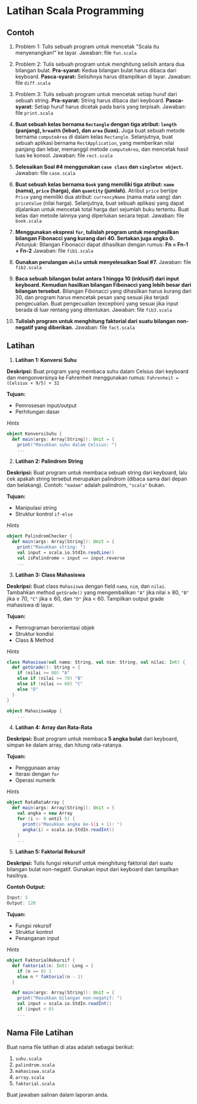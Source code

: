 # Latihan Scala Programming

## Contoh

1. Problem 1: Tulis sebuah program untuk mencetak "Scala itu menyenangkan!" ke layar.
    Jawaban: file `fun.scala`

2. Problem 2: Tulis sebuah program untuk menghitung selisih antara dua bilangan bulat.
   **Pra-syarat:** Kedua bilangan bulat harus dibaca dari keyboard.
   **Pasca-syarat:** Selisihnya harus ditampilkan di layar.
   Jawaban: file `diff.scala`

3. Problem 3: Tulis sebuah program untuk mencetak setiap huruf dari sebuah string.
   **Pra-syarat:** String harus dibaca dari keyboard.
   **Pasca-syarat:** Setiap huruf harus dicetak pada baris yang terpisah.
   Jawaban: file `print.scala`

4. **Buat sebuah kelas bernama `Rectangle` dengan tiga atribut: `length` (panjang), `breadth` (lebar), dan `area` (luas).**
   Juga buat sebuah metode bernama `computeArea` di dalam kelas `Rectangle`.
   Selanjutnya, buat sebuah aplikasi bernama `RectApplication`, yang memberikan nilai panjang dan lebar, memanggil metode `computeArea`, dan mencetak hasil luas ke konsol.
   Jawaban: file `rect.scala`


5. **Selesaikan Soal #4 menggunakan `case class` dan `singleton object`.**
    Jawaban: file `case.scala`

6. **Buat sebuah kelas bernama `Book` yang memiliki tiga atribut: `name` (nama), `price` (harga), dan `quantity` (jumlah).**
   Atribut `price` bertipe `Price` yang memiliki dua atribut: `currencyName` (nama mata uang) dan `priceValue` (nilai harga).
   Selanjutnya, buat sebuah aplikasi yang dapat dijalankan untuk mencetak total harga dari sejumlah buku tertentu.
   Buat kelas dan metode lainnya yang diperlukan secara tepat.
   Jawaban: file `book.scala`

7. **Menggunakan ekspresi `for`, tulislah program untuk menghasilkan bilangan Fibonacci yang kurang dari 40. Sertakan juga angka 0.**
   *Petunjuk:* Bilangan Fibonacci dapat dihasilkan dengan rumus:
   **Fn = Fn-1 + Fn-2**
   Jawaban: file `fib1.scala`

8. **Gunakan perulangan `while` untuk menyelesaikan Soal #7.**
   Jawaban: file `fib2.scala`

9. **Baca sebuah bilangan bulat antara 1 hingga 10 (inklusif) dari input keyboard. Kemudian hasilkan bilangan Fibonacci yang lebih besar dari bilangan tersebut.**
   Bilangan Fibonacci yang dihasilkan harus kurang dari 30, dan program harus mencetak pesan yang sesuai jika terjadi pengecualian.
   Buat pengecualian (exception) yang sesuai jika input berada di luar rentang yang ditentukan.
   Jawaban: file `fib3.scala`

10. **Tulislah program untuk menghitung faktorial dari suatu bilangan non-negatif yang diberikan.**
    Jawaban: file `fact.scala`

## Latihan

1. **Latihan 1: Konversi Suhu**

**Deskripsi:**
Buat program yang membaca suhu dalam Celsius dari keyboard dan mengonversinya ke Fahrenheit menggunakan rumus:
`Fahrenheit = (Celsius × 9/5) + 32`

**Tujuan:**

* Pemrosesan input/output
* Perhitungan dasar

*Hints*
```scala
object KonversiSuhu {
  def main(args: Array[String]): Unit = {
    print("Masukkan suhu dalam Celsius: ")
    ...
```

2. **Latihan 2: Palindrom String**

**Deskripsi:**
Buat program untuk membaca sebuah string dari keyboard, lalu cek apakah string tersebut merupakan palindrom (dibaca sama dari depan dan belakang).
Contoh: `"madam"` adalah palindrom, `"scala"` bukan.

**Tujuan:**

* Manipulasi string
* Struktur kontrol `if-else`

*Hints*
```scala
object PalindromChecker {
  def main(args: Array[String]): Unit = {
    print("Masukkan string: ")
    val input = scala.io.StdIn.readLine()
    val isPalindrome = input == input.reverse
    ...
```

3. **Latihan 3: Class Mahasiswa**

**Deskripsi:**
Buat class `Mahasiswa` dengan field `nama`, `nim`, dan `nilai`. Tambahkan method `getGrade()` yang mengembalikan `"A"` jika nilai ≥ 80, `"B"` jika ≥ 70, `"C"` jika ≥ 60, dan `"D"` jika < 60.
Tampilkan output grade mahasiswa di layar.

**Tujuan:**

* Pemrograman berorientasi objek
* Struktur kondisi
* Class & Method

*Hints*
```scala
class Mahasiswa(val nama: String, val nim: String, val nilai: Int) {
  def getGrade(): String = {
    if (nilai >= 80) "A"
    else if (nilai >= 70) "B"
    else if (nilai >= 60) "C"
    else "D"
  }
}

object MahasiswaApp {
    ...
```

4. **Latihan 4: Array dan Rata-Rata**

**Deskripsi:**
Buat program untuk membaca **5 angka bulat** dari keyboard, simpan ke dalam array, dan hitung rata-ratanya.

**Tujuan:**

* Penggunaan array
* Iterasi dengan `for`
* Operasi numerik

*Hints*
```scala
object RataRataArray {
  def main(args: Array[String]): Unit = {
    val angka = new Array 
    for (i <- 0 until 5) {
      print(s"Masukkan angka ke-${i + 1}: ")
      angka(i) = scala.io.StdIn.readInt()
    }
    ...
```

5. **Latihan 5: Faktorial Rekursif**

**Deskripsi:**
Tulis fungsi rekursif untuk menghitung faktorial dari suatu bilangan bulat non-negatif. Gunakan input dari keyboard dan tampilkan hasilnya.

**Contoh Output:**

```scala
Input: 5  
Output: 120
```

**Tujuan:**

* Fungsi rekursif
* Struktur kontrol
* Penanganan input

*Hints*
```scala
object FaktorialRekursif {
  def faktorial(n: Int): Long = {
    if (n == 0) 1
    else n * faktorial(n - 1)
  }

  def main(args: Array[String]): Unit = {
    print("Masukkan bilangan non-negatif: ")
    val input = scala.io.StdIn.readInt()
    if (input < 0)
    ...
```

## Nama File Latihan

Buat nama file latihan di atas adalah sebagai berikut:
1. `suhu.scala`
2. `palindrom.scala`
3. `mahasiswa.scala`
4. `array.scala`
5. `faktorial.scala`

Buat jawaban salinan dalam laporan anda.
